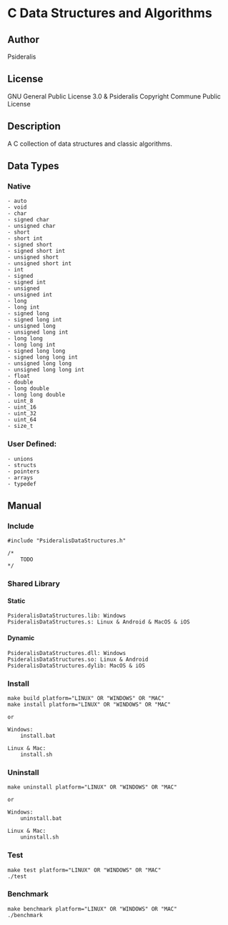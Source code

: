 # C Data Structures and Algorithms
## Author
Psideralis
## License
GNU General Public License 3.0 & Psideralis Copyright Commune Public License
## Description
A C collection of data structures and classic algorithms.

## Data Types
### Native
    - auto
    - void
    - char
    - signed char
    - unsigned char
    - short
    - short int
    - signed short
    - signed short int
    - unsigned short
    - unsigned short int
    - int
    - signed
    - signed int
    - unsigned
    - unsigned int
    - long
    - long int
    - signed long
    - signed long int
    - unsigned long
    - unsigned long int
    - long long
    - long long int
    - signed long long
    - signed long long int
    - unsigned long long
    - unsigned long long int
    - float
    - double
    - long double
    - long long double
    . uint_8
    - uint_16
    - uint_32
    - uint_64
    - size_t

### User Defined:
    - unions
    - structs
    - pointers
    - arrays
    - typedef

## Manual

### Include

    #include "PsideralisDataStructures.h"

    /*
        TODO
    */

### Shared Library
#### Static

    PsideralisDataStructures.lib: Windows
    PsideralisDataStructures.s: Linux & Android & MacOS & iOS

#### Dynamic

    PsideralisDataStructures.dll: Windows
    PsideralisDataStructures.so: Linux & Android
    PsideralisDataStructures.dylib: MacOS & iOS


### Install

    make build platform="LINUX" OR "WINDOWS" OR "MAC"
    make install platform="LINUX" OR "WINDOWS" OR "MAC"

    or

    Windows:
        install.bat

    Linux & Mac:
        install.sh

### Uninstall

    make uninstall platform="LINUX" OR "WINDOWS" OR "MAC"
 
    or

    Windows:
        uninstall.bat

    Linux & Mac:
        uninstall.sh

### Test

    make test platform="LINUX" OR "WINDOWS" OR "MAC"
    ./test

### Benchmark

    make benchmark platform="LINUX" OR "WINDOWS" OR "MAC"
    ./benchmark